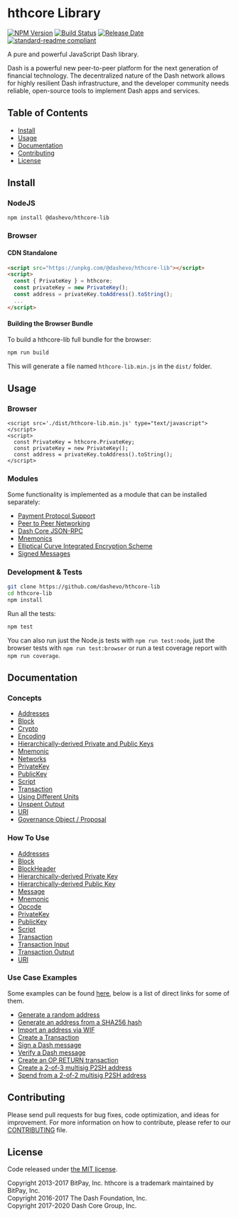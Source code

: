 # hthcore Library

[![NPM Version](https://img.shields.io/npm/v/@dashevo/hthcore-lib)](https://www.npmjs.com/package/@dashevo/hthcore-lib)
[![Build Status](https://github.com/dashevo/hthcore-lib/actions/workflows/test_and_release.yml/badge.svg)](https://github.com/dashevo/hthcore-lib/actions/workflows/test_and_release.yml)
[![Release Date](https://img.shields.io/github/release-date/dashevo/hthcore-lib)](https://github.com/dashevo/hthcore-lib/releases/latest)
[![standard-readme compliant](https://img.shields.io/badge/readme%20style-standard-brightgreen)](https://github.com/RichardLitt/standard-readme)

A pure and powerful JavaScript Dash library.

Dash is a powerful new peer-to-peer platform for the next generation of financial technology. The decentralized nature of the Dash network allows for highly resilient Dash infrastructure, and the developer community needs reliable, open-source tools to implement Dash apps and services.

## Table of Contents

- [Install](#install)
- [Usage](#usage)
- [Documentation](#documentation)
- [Contributing](#contributing)
- [License](#license)

## Install

### NodeJS

```
npm install @dashevo/hthcore-lib
```

### Browser

#### CDN Standalone

```html
<script src="https://unpkg.com/@dashevo/hthcore-lib"></script>
<script>
  const { PrivateKey } = hthcore;
  const privateKey = new PrivateKey();
  const address = privateKey.toAddress().toString();
  ...
</script>
```

#### Building the Browser Bundle

To build a hthcore-lib full bundle for the browser:

```sh
npm run build
```

This will generate a file named `hthcore-lib.min.js` in the `dist/` folder.

## Usage

### Browser

```
<script src='./dist/hthcore-lib.min.js' type="text/javascript"></script>
<script>
  const PrivateKey = hthcore.PrivateKey;
  const privateKey = new PrivateKey();
  const address = privateKey.toAddress().toString();
</script>
```

### Modules

Some functionality is implemented as a module that can be installed separately:

- [Payment Protocol Support](https://github.com/dashevo/hthcore-payment-protocol)
- [Peer to Peer Networking](https://github.com/dashevo/hthcore-p2p)
- [Dash Core JSON-RPC](https://github.com/dashevo/dashd-rpc)
- [Mnemonics](https://github.com/dashevo/hthcore-mnemonic)
- [Elliptical Curve Integrated Encryption Scheme](https://github.com/dashevo/hthcore-ecies-dash)
- [Signed Messages](https://github.com/dashevo/hthcore-message-dash)

### Development & Tests

```sh
git clone https://github.com/dashevo/hthcore-lib
cd hthcore-lib
npm install
```

Run all the tests:

```sh
npm test
```

You can also run just the Node.js tests with `npm run test:node`, just the browser tests with `npm run test:browser` or run a test coverage report with `npm run coverage`.

## Documentation

### Concepts

- [Addresses](docs/core-concepts/address.md)
- [Block](docs/core-concepts/block.md)
- [Crypto](docs/core-concepts/crypto.md)
- [Encoding](docs/core-concepts/encoding.md)
- [Hierarchically-derived Private and Public Keys](docs/core-concepts/hierarchical.md)
- [Mnemonic](docs/core-concepts/mnemonic.md)
- [Networks](docs/core-concepts/networks.md)
- [PrivateKey](docs/core-concepts/privatekey.md)
- [PublicKey](docs/core-concepts/publickey.md)
- [Script](docs/core-concepts/script.md)
- [Transaction](docs/core-concepts/transaction.md)
- [Using Different Units](docs/core-concepts/unit.md)
- [Unspent Output](docs/core-concepts/unspentoutput.md)
- [URI](docs/core-concepts/uri.md)
- [Governance Object / Proposal](docs/core-concepts/govobject/govobject.md)

### How To Use

- [Addresses](docs/usage/address.md)
- [Block](docs/usage/block.md)
- [BlockHeader](docs/usage/blockheader.md)
- [Hierarchically-derived Private Key](docs/usage/hdprivatekey.md)
- [Hierarchically-derived Public Key](docs/usage/hdpublickey.md)
- [Message](docs/usage/message.md)
- [Mnemonic](docs/usage/mnemonic.md)
- [Opcode](docs/usage/opcode.md)
- [PrivateKey](docs/usage/privatekey.md)
- [PublicKey](docs/usage/publickey.md)
- [Script](docs/usage/script.md)
- [Transaction](docs/usage/transaction.md)
- [Transaction Input](docs/usage/transaction_input.md)
- [Transaction Output](docs/usage/transaction_output.md)
- [URI](docs/usage/uri.md)

### Use Case Examples

Some examples can be found [here](docs/examples.md), below is a list of direct links for some of them.

- [Generate a random address](docs/examples.md#generate-a-random-address)
- [Generate an address from a SHA256 hash](docs/examples.md#generate-an-address-from-a-sha256-hash)
- [Import an address via WIF](docs/examples.md#import-an-address-via-wif)
- [Create a Transaction](docs/examples.md#create-a-transaction)
- [Sign a Dash message](docs/examples.md#sign-a-bitcoin-message)
- [Verify a Dash message](docs/examples.md#verify-a-bitcoin-message)
- [Create an OP RETURN transaction](docs/examples.md#create-an-op-return-transaction)
- [Create a 2-of-3 multisig P2SH address](docs/examples.md#create-a-2-of-3-multisig-p2sh-address)
- [Spend from a 2-of-2 multisig P2SH address](docs/examples.md#spend-from-a-2-of-2-multisig-p2sh-address)

## Contributing

Please send pull requests for bug fixes, code optimization, and ideas for improvement. For more information on how to contribute, please refer to our [CONTRIBUTING](https://github.com/dashevo/hthcore-lib/blob/master/CONTRIBUTING.md) file.

## License

Code released under [the MIT license](LICENSE).

Copyright 2013-2017 BitPay, Inc. hthcore is a trademark maintained by BitPay, Inc.  
Copyright 2016-2017 The Dash Foundation, Inc.  
Copyright 2017-2020 Dash Core Group, Inc.
